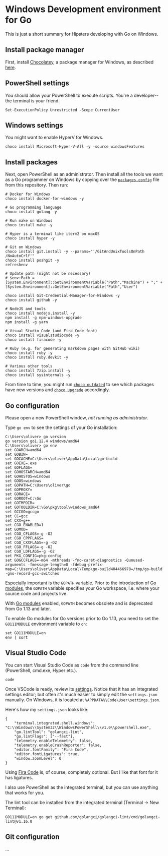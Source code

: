 # Windows Development environment for Go

This is just a short summary for Hipsters developing with Go
on Windows.

## Install package manager

First, install [Chocolatey](https://chocolatey.org/), a package manager for Windows,
as described [here](https://chocolatey.org/install).

## PowerShell settings

You should allow your PowerShell to execute scripts.
You're a developer--the terminal is your friend.

```
Set-ExecutionPolicy Unrestricted -Scope CurrentUser
```

## Windows settings

You might want to enable HyperV for Windows.

```
choco install Microsoft-Hyper-V-All -y -source windowsFeatures
```

## Install packages

Next, open PowerShell as an administrator. Then install
all the tools we want as a Go programmer on Windows by
copying over the [`packages.config`](https://github.com/meplato/windows-development-for-go/blob/master/packages.config)
file from this repository. Then run:

```
# Docker for Windows
choco install docker-for-windows -y

# Go programming language
choco install golang -y

# Run make on Windows
choco install make -y

# Hyper is a terminal like iterm2 on macOS
choco install hyper -y

# Git on Windows
choco install git.install -y --params="'/GitAndUnixToolsOnPath /NoAutoCrlf'"
choco install poshgit -y
refreshenv

# Update path (might not be necessary)
# $env:Path = [System.Environment]::GetEnvironmentVariable("Path","Machine") + ";" + [System.Environment]::GetEnvironmentVariable("Path","User")

choco install Git-Credential-Manager-for-Windows -y
choco install github -y

# NodeJS and tools
choco install nodejs.install -y
npm install -g npm-windows-upgrade
npm install -g yarn

# Visual Studio Code (and Fira Code font)
choco install visualstudiocode -y
choco install firacode -y

# Ruby (e.g. for generating markdown pages with GitHub wiki)
choco install ruby -y
choco install ruby.devkit -y

# Various other tools
choco install 7zip.install -y
choco install sysinternals -y
```

From time to time, you might run [`choco outdated`](https://chocolatey.org/docs/commands-outdated) to see which packages have new versions and [`choco upgrade`](https://chocolatey.org/docs/commands-upgrade) accordingly.

## Go configuration

Please open a new PowerShell window, _not running as administrator_.

Type `go env` to see the settings of your Go installation:

```
C:\Users\oliver> go version
go version go1.12.4 windows/amd64
C:\Users\oliver> go env
set GOARCH=amd64
set GOBIN=
set GOCACHE=C:\Users\oliver\AppData\Local\go-build
set GOEXE=.exe
set GOFLAGS=
set GOHOSTARCH=amd64
set GOHOSTOS=windows
set GOOS=windows
set GOPATH=C:\Users\oliver\go
set GOPROXY=
set GORACE=
set GOROOT=C:\Go
set GOTMPDIR=
set GOTOOLDIR=C:\Go\pkg\tool\windows_amd64
set GCCGO=gccgo
set CC=gcc
set CXX=g++
set CGO_ENABLED=1
set GOMOD=
set CGO_CFLAGS=-g -O2
set CGO_CPPFLAGS=
set CGO_CXXFLAGS=-g -O2
set CGO_FFLAGS=-g -O2
set CGO_LDFLAGS=-g -O2
set PKG_CONFIG=pkg-config
set GOGCCFLAGS=-m64 -mthreads -fno-caret-diagnostics -Qunused-arguments -fmessage-length=0 -fdebug-prefix-map=C:\Users\oliver\AppData\Local\Temp\go-build404466978=/tmp/go-build -gno-record-gcc-switches
```

Especially important is the `GOPATH` variable. Prior to the introduction of
[Go modules](https://github.com/golang/go/wiki/Modules), the `GOPATH` variable
specifies your Go workspace, i.e. where your source code and projects live.

With [Go modules](https://github.com/golang/go/wiki/Modules) enabled,
`GOPATH` becomes obsolete and is deprecated from Go 1.13 and later.

To enable Go modules for Go versions prior to Go 1.13, you need to set the
`GO111MODULE` environment variable to `on`:

```
set GO111MODULE=on
env | sort
```

## Visual Studio Code

You can start Visual Studio Code as `code` from the command line
(PowerShell, cmd.exe, Hyper etc.).

```
code
```

Once VSCode is ready, review its [settings](https://code.visualstudio.com/docs/getstarted/settings). Notice that it has an integrated settings editor; but often it's much easier to simply edit the `settings.json` manually. On Windows, it is located at `%APPDATA%\Code\User\settings.json`.

Here's how my `settings.json` looks like:

```
{
    "terminal.integrated.shell.windows": "C:\\Windows\\System32\\WindowsPowerShell\\v1.0\\powershell.exe",
    "go.lintTool": "golangci-lint",
    "go.lintFlags": ["--fast"],
    "telemetry.enableTelemetry": false,
    "telemetry.enableCrashReporter": false,
    "editor.fontFamily": "Fira Code",
    "editor.fontLigatures": true,
    "window.zoomLevel": 0
}
```

Using [Fira Code](https://github.com/tonsky/FiraCode) is, of course, completely optional. But I like that font for it has ligatures.

I also use PowerShell as the integrated terminal, but you can use anything that works for you.

The lint tool can be installed from the integrated terminal (Terminal -> New Terminal):

```
GO111MODULE=on go get github.com/golangci/golangci-lint/cmd/golangci-lint@v1.16.0
```

## Git configuration

...

